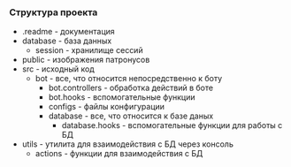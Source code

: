 ### Структура проекта

- .readme - документация
- database - база данных
  - session - хранилище сессий
- public - изображения патронусов
- src - исходный код
  - bot - все, что относится непосредственно к боту
    - bot.controllers - обработка действий в боте
    - bot.hooks - вспомогательные функции
    - configs - файлы конфигурации
    - database - все, что относится к базе даных
      - database.hooks - вспомогательные функции для работы с БД
- utils - утилита для взаимодействия с БД через консоль
  - actions - функции для взаимодействия с БД
